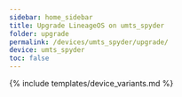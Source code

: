 ```yaml
---
sidebar: home_sidebar
title: Upgrade LineageOS on umts_spyder
folder: upgrade
permalink: /devices/umts_spyder/upgrade/
device: umts_spyder
toc: false
---
```

{% include templates/device_variants.md %}
